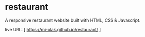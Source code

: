 # restaurant
A responsive restaurant website built with HTML, CSS & Javascript. 

live URL: [ https://mi-olak.github.io/restaurant/ ]
